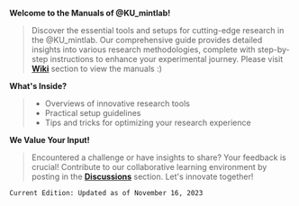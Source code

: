 **Welcome to the Manuals of @KU_mintlab!**

> Discover the essential tools and setups for cutting-edge research in the @KU_mintlab. Our comprehensive guide provides detailed insights into various research methodologies, complete with step-by-step instructions to enhance your experimental journey. Please visit **[Wiki](https://github.com/suninbaek/mintlab_manual/wiki)** section to view the manuals :)


**What's Inside?**

> * Overviews of innovative research tools
> * Practical setup guidelines 
> * Tips and tricks for optimizing your research experience


**We Value Your Input!**

> Encountered a challenge or have insights to share? Your feedback is crucial! Contribute to our collaborative learning environment by posting in the **[Discussions](https://github.com/suninbaek/mintlab_manual/discussions)** section. Let's innovate together!


`Current Edition: Updated as of November 16, 2023`

